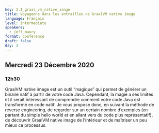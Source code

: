 ```yaml
---
key: 3.1_graal_vm_native_image
title: Voyageons dans les entrailles de GraalVM native image
language: Français
level: intermediate
speakers:
  - jeff_maury
format: conference
draft: false
day: 3
---
```


## Mercredi 23 Décembre 2020
### 12h30

GraalVM native image est un outil “magique” qui permet de générer un binaire natif à partir de votre code Java. Cependant, la magie a ses limites et il serait intéressant de comprendre comment votre code Java est transformé en code natif.
Je vous propose donc, en suivant la méthode de reverse engineering, de regarder sur un certain nombre d’exemples (en partant du simple hello world et en allant vers du code plus représentatif), de découvrir GraalVM native image de l’intérieur et de maîtriser un peu mieux ce processus.
